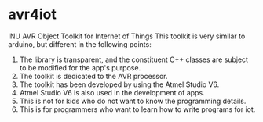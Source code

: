 # avr4iot
INU AVR Object Toolkit for Internet of Things
This toolkit is very similar to arduino, but different in the following points:
1. The library is transparent, and the constituent C++ classes are subject to be modified for the app's purpose.
2. The toolkit is dedicated to the AVR processor.
3. The toolkit has been developed by using the Atmel Studio V6.
4. Atmel Studio V6 is also used in the development of apps.
5. This is not for kids who do not want to know the programming details.
6. This is for programmers who want to learn how to write programs for iot.
